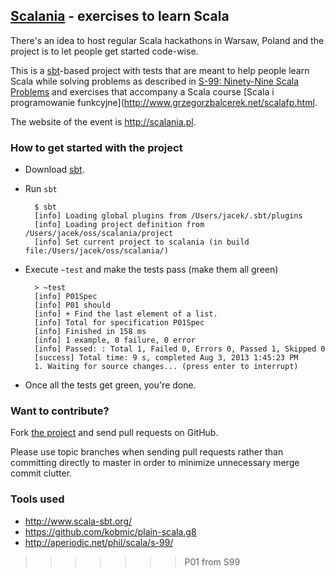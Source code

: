 ## [Scalania](http://scalania.pl) - exercises to learn Scala

There's an idea to host regular Scala hackathons in Warsaw, Poland and the project is to let people get started code-wise.

This is a [sbt](http://www.scala-sbt.org/)-based project with tests that are meant to help people learn Scala while solving problems as described in [S-99: Ninety-Nine Scala Problems](http://aperiodic.net/phil/scala/s-99/) and exercises that accompany a Scala course [Scala i programowanie funkcyjne](http://www.grzegorzbalcerek.net/scalafp.html.

The website of the event is http://scalania.pl.

### How to get started with the project
* Download [sbt](http://www.scala-sbt.org/).
* Run `sbt`

        $ sbt
        [info] Loading global plugins from /Users/jacek/.sbt/plugins
        [info] Loading project definition from /Users/jacek/oss/scalania/project
        [info] Set current project to scalania (in build file:/Users/jacek/oss/scalania/)

* Execute `~test` and make the tests pass (make them all green)

        > ~test
        [info] P01Spec
        [info] P01 should
        [info] + Find the last element of a list.
        [info] Total for specification P01Spec
        [info] Finished in 158 ms
        [info] 1 example, 0 failure, 0 error
        [info] Passed: : Total 1, Failed 0, Errors 0, Passed 1, Skipped 0
        [success] Total time: 9 s, completed Aug 3, 2013 1:45:23 PM
        1. Waiting for source changes... (press enter to interrupt)

* Once all the tests get green, you're done.

### Want to contribute?
Fork [the project](https://github.com/jaceklaskowski/scalania) and send pull requests on GitHub.

Please use topic branches when sending pull requests rather than committing directly to master in order to minimize unnecessary merge commit clutter.

### Tools used
* http://www.scala-sbt.org/
* https://github.com/kobmic/plain-scala.g8
* http://aperiodic.net/phil/scala/s-99/
>>>>>>> P01 from S99
